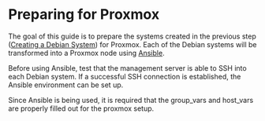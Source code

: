 # Preparing for Proxmox

The goal of this guide is to prepare the systems created in the previous step ([Creating a Debian System](debian-setup.md)) for Proxmox. Each of the Debian systems will be transformed into a Proxmox node using [Ansible](https://www.ansible.com/).

Before using Ansible, test that the management server is able to SSH into each Debian system. If a successful SSH connection is established, the Ansible environment can be set up.

Since Ansible is being used, it is required that the group_vars and host_vars are properly filled out for the proxmox setup.
